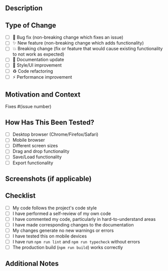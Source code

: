 ## Description

<!-- Provide a brief description of your changes -->

## Type of Change

- [ ] 🐛 Bug fix (non-breaking change which fixes an issue)
- [ ] ✨ New feature (non-breaking change which adds functionality)
- [ ] 💥 Breaking change (fix or feature that would cause existing functionality to not work as expected)
- [ ] 📝 Documentation update
- [ ] 🎨 Style/UI improvement
- [ ] ♻️ Code refactoring
- [ ] ⚡ Performance improvement

## Motivation and Context

<!-- Why is this change required? What problem does it solve? -->
<!-- If it fixes an open issue, please link to the issue here -->

Fixes #(issue number)

## How Has This Been Tested?

<!-- Describe the tests you ran to verify your changes -->

- [ ] Desktop browser (Chrome/Firefox/Safari)
- [ ] Mobile browser
- [ ] Different screen sizes
- [ ] Drag and drop functionality
- [ ] Save/Load functionality
- [ ] Export functionality

## Screenshots (if applicable)

<!-- Add screenshots to help explain your changes -->

## Checklist

- [ ] My code follows the project's code style
- [ ] I have performed a self-review of my own code
- [ ] I have commented my code, particularly in hard-to-understand areas
- [ ] I have made corresponding changes to the documentation
- [ ] My changes generate no new warnings or errors
- [ ] I have tested this on mobile devices
- [ ] I have run `npm run lint` and `npm run typecheck` without errors
- [ ] The production build (`npm run build`) works correctly

## Additional Notes

<!-- Any additional information that reviewers should know -->


